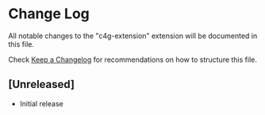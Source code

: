 # Change Log

All notable changes to the "c4g-extension" extension will be documented in this file.

Check [Keep a Changelog](http://keepachangelog.com/) for recommendations on how to structure this file.

## [Unreleased]

- Initial release